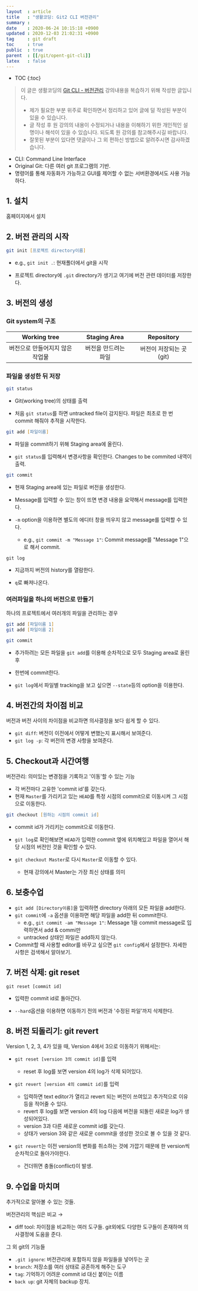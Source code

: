 ```yaml
---
layout  : article
title   : "생활코딩: Git2 CLI 버전관리"
summary : 
date    : 2020-06-24 10:15:18 +0900
updated : 2020-12-03 21:02:31 +0900
tag     : git draft
toc     : true
public  : true
parent  : [[/git/opent-git-cli]]
latex   : false
---
```

* TOC
{:toc}

> 이 글은 생활코딩의 [Git CLI - 버전관리](https://opentutorials.org/course/3839) 강의내용을 복습하기 위해 작성한 글입니다.
>
> * 제가 필요한 부분 위주로 확인하면서 정리하고 있어 글에 덜 작성된 부분이 있을 수 있습니다.
> * 글 작성 후 원 강의의 내용이 수정되거나 내용을 이해하기 위한 개인적인 설명이나 해석이 있을 수 있습니다. 되도록 원 강의를 참고해주시길 바랍니다.
> * 잘못된 부분이 있다면 댓글이나 그 외 편하신 방법으로 알려주시면 감사하겠습니다.

* CLI: Command Line Interface
* Original Git: 다른 여러 git 프로그램의 기반.
* 명령어를 통해 자동화가 가능하고 GUI를 제어할 수 없는 서버환경에서도 사용 가능하다.

## 1. 설치

홈페이지에서 설치

## 2. 버전 관리의 시작

```zsh
git init [프로젝트 directory이름]
```

* e.g., `git init .`: 현재폴더에서 git을 시작

* 프로젝트 directory에 `.git` directory가 생기고 여기에 버전 관련 데이터를 저장한다.

## 3. 버전의 생성

### Git system의 구조

|Working tree||Staging Area||Repository|
|:---:|:---:|:---:|:---:|:---:|
|버전으로 만들어지지 않은 작업물||버전을 만드려는 파일||버전이 저장되는 곳 (git)|

### 파일을 생성한 뒤 저장

```zsh
git status
```

* Git(working tree)의 상태를 출력

* 처음 `git status`를 하면 untracked file이 감지된다. 파일은 최초로 한 번 commit 해줘야 추적을 시작한다.

```zsh
git add [파일이름]
```

* 파일을 commit하기 위해 Staging area에 올린다.

* `git status`를 입력해서 변경사항을 확인한다. Changes to be commited 내역이 출력.

```zsh
git commit
```

* 현재 Staging area에 있는 파일로 버전을 생성한다.

* Message를 입력할 수 있는 창이 뜨면 변경 내용을 요약해서 message를 입력한다.
* `-m` option을 이용하면 별도의 에디터 창을 띄우지 않고 message를 입력할 수 있다.
    * e.g., `git commit -m "Message 1"`: Commit message를 "Message 1"으로 해서 commit.

```
git log
```

* 지금까지 버전의 history를 열람한다.

* `q`로 빠져나온다.

### 여러파일을 하나의 버전으로 만들기

하나의 프로젝트에서 여러개의 파일을 관리하는 경우

```zsh
git add [파일이름 1]
git add [파일이름 2]

git commit
```

* 추가하려는 모든 파일을 `git add`를 이용해 순차적으로 모두 Staging area로 올린 후

* 한번에 commit한다.

* `git log`에서 파일별 tracking을 보고 싶으면 `--state`등의 option을 이용한다.

## 4. 버전간의 차이점 비교

버전과 버전 사이의 차이점을 비교하면 의사결정을 보다 쉽게 할 수 있다.

* `git diff`: 버전이 이전에서 어떻게 변했는지 표시해서 보여준다.
* `git log -p`: 각 버전의 변경 사항을 보여준다.

## 5. Checkout과 시간여행

버전관리: 의미있는 변경점을 기록하고 '이동'할 수 있는 기능

* 각 버전마다 고유한 'commit id'를 갖는다.
* 현재 `Master`를 가리키고 있는 `HEAD`를 특정 시점의 commit으로 이동시켜 그 시점으로 이동한다.

```zsh
git checkout [원하는 시점의 commit id]
```

* commit id가 가리키는 commit으로 이동한다.

* `git log`로 확인해보면 `HEAD`가 입력한 commit 옆에 위치해있고 파일을 열어서 해당 시점의 버전인 것을 확인할 수 있다.
* `git checkout Master`로 다시 `Master`로 이동할 수 있다.
    * 현재 강의에서 Master는 가장 최신 상태를 의미

## 6. 보충수업

* `git add [Directory이름]`을 입력하면 directory 아래의 모든 파일을 add한다.
* `git commit`에 `-a` 옵션을 이용하면 해당 파일을 add한 뒤 commit한다.
    * e.g., `git commit -am "Message 1"`: Message 1을 commit message로 입력하면서 add & commi만
    * untracked 상태인 파일은 add하지 않는다.
* Commit할 때 사용할 editor를 바꾸고 싶으면 `git config`에서 설정한다. 자세한 사항은 검색해서 알아보기.

## 7. 버전 삭제: git reset

```
git reset [commit id]
```

* 입력한 commit id로 돌아간다.

* `--hard`옵션을 이용하면 이동하기 전의 버전과 '수정된 파일'까지 삭제한다.

## 8. 버전 되돌리기: git revert

Version 1, 2, 3, 4가 있을 때, Version 4에서 3으로 이동하기 위해서는:

* `git reset [version 3의 commit id]`를 입력
    * reset 후 log를 보면 version 4의 log가 삭제 되어있다.
* `git revert [version 4의 commit id]`를 입력
    * 입력하면 text editor가 열리고 revert 되는 버전이 쓰여있고 추가적으로 이유 등을 적어줄 수 있다.
    * revert 후 log를 보면 version 4의 log 다음에 버전을 되돌린 새로운 log가 생성되어있다.
    * version 3과 다른 새로운 commit id를 갖는다.
    * 상태가 version 3와 같은 새로운 commit을 생성한 것으로 볼 수 있을 것 같다.

* `git revert`는 이전 version의 변화를 취소하는 것에 가깝기 때문에 한 version씩 순차적으로 돌아가야한다.
    * 건더뛰면 충돌(conflict)이 발생.

## 9. 수업을 마치며

추가적으로 알아볼 수 있는 것들.

버전관리의 핵심은 비교 →

* diff tool: 차이점을 비교하는 여러 도구들. git외에도 다양한 도구들이 존재하며 의사결정에 도움을 준다.

그 외 git의 기능들

* `.git ignore`: 버전관리에 포함하지 않을 파일들을 넣어두는 곳
* `branch`: 저장소를 여러 상태로 공존하게 해주는 도구
* `tag`: 기억하기 어려운 commit id 대신 붙이는 이름
* `back up`: git 자체의 backup 장치.
